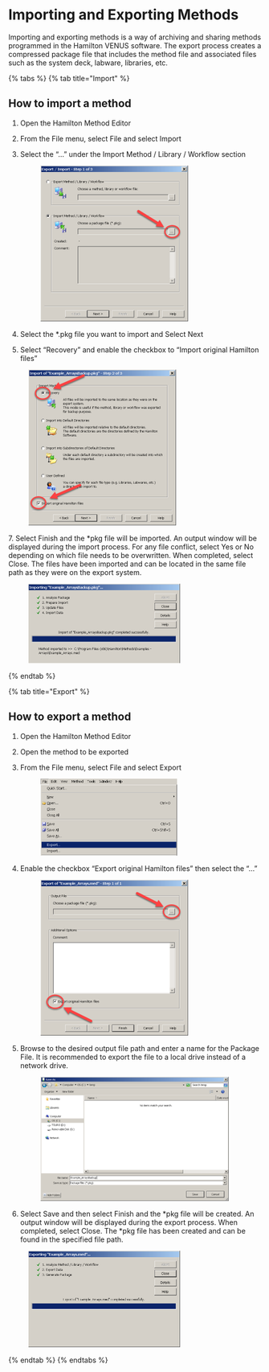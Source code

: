 # Importing and Exporting Methods

Importing and exporting methods is a way of archiving and sharing methods programmed in the Hamilton VENUS software. The export process creates a compressed package file that includes the method file and associated files such as the system deck, labware, libraries, etc.

{% tabs %}
{% tab title="Import" %}
## How to import a method

1. Open the Hamilton Method Editor
2. From the File menu, select File and select Import
3.  Select the “…” under the Import Method / Library / Workflow section



    <figure><img src="../.gitbook/assets/7 (1) (1) (1) (1) (1) (1) (1) (1) (1) (1).png" alt="" width="294"><figcaption></figcaption></figure>
4. Select the \*.pkg file you want to import and Select Next
5. Select “Recovery” and enable the checkbox to “Import original Hamilton files”

<figure><img src="../.gitbook/assets/8 (1) (1) (1) (1) (1) (1) (1) (1) (1) (1).png" alt="" width="294"><figcaption></figcaption></figure>

7\. Select Finish and the \*pkg file will be imported. An output window will be displayed during the import process. For any file conflict, select Yes or No depending on which file needs to be overwritten. When completed, select Close. The files have been imported and can be located in the same file path as they were on the export system.

<figure><img src="../.gitbook/assets/10 (1) (1) (1) (1) (1) (1) (1) (1) (1) (1).png" alt="" width="302"><figcaption></figcaption></figure>
{% endtab %}

{% tab title="Export" %}
## ‌How to export a method

1. Open the Hamilton Method Editor
2. Open the method to be exported
3.  From the File menu, select File and select Export



    <figure><img src="../.gitbook/assets/1 (1) (1) (1) (1) (1) (1) (1) (1) (1) (1).png" alt="" width="272"><figcaption></figcaption></figure>
4.  Enable the checkbox “Export original Hamilton files” then select the “…”



    <figure><img src="../.gitbook/assets/2 (1) (1) (1) (1) (1) (1) (1) (1) (1) (1).png" alt="" width="294"><figcaption></figcaption></figure>
5.  Browse to the desired output file path and enter a name for the Package File. It is recommended to export the file to a local drive instead of a network drive.



    <figure><img src="../.gitbook/assets/4 (1) (1) (1) (1) (1) (1) (1) (1) (1).png" alt="" width="375"><figcaption></figcaption></figure>


6. Select Save and then select Finish and the \*pkg file will be created. An output window will be displayed during the export process. When completed, select Close. The \*pkg file has been created and can be found in the specified file path.

<figure><img src="../.gitbook/assets/5 (1) (1) (1) (1) (1) (1) (1) (1).png" alt="" width="302"><figcaption></figcaption></figure>
{% endtab %}
{% endtabs %}
